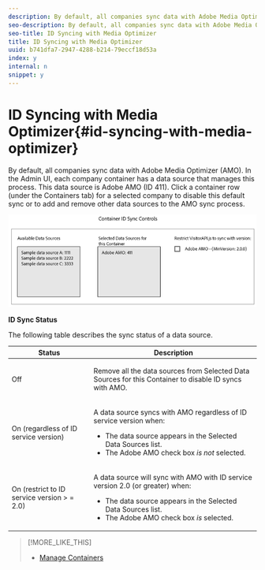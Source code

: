 ```yaml
---
description: By default, all companies sync data with Adobe Media Optimizer (AMO). In the Admin UI, each company container has a data source that manages this process. This data source is Adobe AMO (ID 411). Click a container row (under the Containers tab) for a selected company to disable this default sync or to add and remove other data sources to the AMO sync process.
seo-description: By default, all companies sync data with Adobe Media Optimizer (AMO). In the Admin UI, each company container has a data source that manages this process. This data source is Adobe AMO (ID 411). Click a container row (under the Containers tab) for a selected company to disable this default sync or to add and remove other data sources to the AMO sync process.
seo-title: ID Syncing with Media Optimizer
title: ID Syncing with Media Optimizer
uuid: b741dfa7-2947-4288-b214-79eccf18d53a
index: y
internal: n
snippet: y
---
```


# ID Syncing with Media Optimizer{#id-syncing-with-media-optimizer}

By default, all companies sync data with Adobe Media Optimizer (AMO). In the Admin UI, each company container has a data source that manages this process. This data source is Adobe AMO (ID 411). Click a container row (under the Containers tab) for a selected company to disable this default sync or to add and remove other data sources to the AMO sync process.

 ![](assets/id-sync.png)

**ID Sync Status**

The following table describes the sync status of a data source.

<table id="table_78361E703C5C49418BCDED97B6DD6C9C"> 
 <thead> 
  <tr> 
   <th colname="col1" class="entry"> Status </th> 
   <th colname="col2" class="entry"> Description </th> 
  </tr>
 </thead>
 <tbody> 
  <tr> 
   <td colname="col1"> <p>Off </p> </td> 
   <td colname="col2"> <p>Remove all the data sources from <span class="wintitle"> Selected Data Sources for this Container</span> to disable ID syncs with <span class="wintitle"> AMO</span>. </p> </td> 
  </tr> 
  <tr> 
   <td colname="col1"> <p>On (regardless of ID service version) </p> </td> 
   <td colname="col2"> <p>A data source syncs with <span class="wintitle"> AMO</span> regardless of <span class="wintitle"> ID service</span> version when: </p> <p> 
     <ul id="ul_811BE850EA444863B5D7D6685E6F003B"> 
      <li id="li_3F19C941F93B489FA5764B0C55E1C518">The data source appears in the <span class="wintitle"> Selected Data Sources</span> list. </li> 
      <li id="li_E0BD3723C9A244F191F46BCEC141E0ED">The <span class="uicontrol"> Adobe AMO</span> check box <i>is not </i> selected. </li> 
     </ul> </p> </td> 
  </tr> 
  <tr> 
   <td colname="col1"> <p>On (restrict to ID service version &gt; = 2.0) </p> </td> 
   <td colname="col2"> <p>A data source will sync with <span class="wintitle"> AMO</span> with <span class="wintitle"> ID service</span> version 2.0 (or greater) when: </p> 
    <ul id="ul_CAC8EAF7E0DA4B1ABEEF04F0AA6A31AC"> 
     <li id="li_88FB4F4E9DE14A099EFDB0315DD24DC7">The data source appears in the <span class="wintitle"> Selected Data Sources</span> list. </li> 
     <li id="li_45B1667ED6184163B476ED083DA088A0">The <span class="uicontrol"> Adobe AMO</span> check box <i>is</i> selected. </li> 
    </ul> </td> 
  </tr> 
 </tbody> 
</table>

>[!MORE_LIKE_THIS]
>
>* [Manage Containers](../companies/admin-manage-containers.md#task_61DB5CEECC5049DD8D059C642AC3F967)
